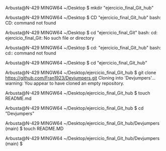 Arbusta@N-429 MINGW64 ~/Desktop
$ mkdir "ejercicio_final_Git_hub"

Arbusta@N-429 MINGW64 ~/Desktop
$ CD "ejercicio_final_Git_hub"
bash: CD: command not found

Arbusta@N-429 MINGW64 ~/Desktop
$ cd "ejercicio_final_Git"
bash: cd: ejercicio_final_Git: No such file or directory

Arbusta@N-429 MINGW64 ~/Desktop
$ cd: "ejercicio_final_Git_hub"
bash: cd:: command not found

Arbusta@N-429 MINGW64 ~/Desktop
$ cd "ejercicio_final_Git_hub"

Arbusta@N-429 MINGW64 ~/Desktop/ejercicio_final_Git_hub
$ git clone https://github.com/Fran1923/Devjumpers.git
Cloning into 'Devjumpers'...
warning: You appear to have cloned an empty repository.

Arbusta@N-429 MINGW64 ~/Desktop/ejercicio_final_Git_hub
$ touch README.md

Arbusta@N-429 MINGW64 ~/Desktop/ejercicio_final_Git_hub
$ cd "Devjumpers"

Arbusta@N-429 MINGW64 ~/Desktop/ejercicio_final_Git_hub/Devjumpers (main)
$ touch README.MD

Arbusta@N-429 MINGW64 ~/Desktop/ejercicio_final_Git_hub/Devjumpers (main)
$
